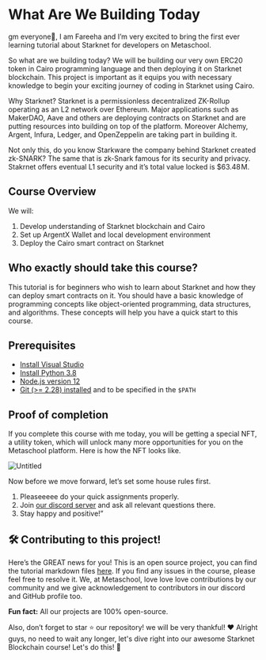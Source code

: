 # What Are We Building Today

gm everyone🌈, I am Fareeha and I’m very excited to bring the first ever learning tutorial about Starknet for developers on Metaschool.

So what are we building today? We will be building our very own  ERC20 token in Cairo programming language and then deploying it on Starknet blockchain. This project is important as it equips you with necessary knowledge to begin your exciting journey of coding in Starknet using Cairo.

Why Starknet? Starknet is a permissionless decentralized ZK-Rollup operating as an L2 network over Ethereum. Major applications such as MakerDAO, Aave and others are deploying contracts on Starknet and are putting resources into building on top of the platform. Moreover Alchemy, Argent, Infura, Ledger, and OpenZeppelin are taking part in building it.

Not only this, do you know Starkware the company behind Starknet created zk-SNARK? The same that is zk-Snark famous for its security and privacy. Stakrnet offers eventual L1 security and it’s total value locked is $63.48 M.

## Course Overview

We will:

1. Develop understanding of Starknet blockchain and Cairo
2. Set up ArgentX Wallet and local development environment
3. Deploy the Cairo smart contract on Starknet

## Who exactly should take this course?

This tutorial is for beginners who wish to learn about Starknet and how they can deploy smart contracts on it. You should have a basic knowledge of programming concepts like object-oriented programming, data structures, and algorithms. These concepts will help you have a quick start to this course. 

## Prerequisites

- [Install Visual Studio](https://code.visualstudio.com/download)
- [Install Python 3.8](https://www.python.org/downloads/)
- [Node.js version 12](https://nodejs.org/en/download)
- [Git (>= 2.28) installed](https://git-scm.com/downloads) and to be specified in the `$PATH`

## Proof of completion

If you complete this course with me today, you will be getting a special NFT, a utility token, which will unlock many more opportunities for you on the Metaschool platform. Here is how the NFT looks like.

![Untitled](https://github.com/0xmetaschool/Learning-Projects/raw/main/Code%20an%20ERC-20%20token%20in%20Cairo%20on%20Starknet%20Blockchain/1.%20Let%E2%80%99s%20Get%20Started/What%20Are%20We%20Building%20Today%200b0c0e3a8ae74e5f9824a1d29d604457/Untitled.gif)

Now before we move forward, let’s set some house rules first.
1. Pleaseeeee do your quick assignments properly. 
2. Join [our discord server](https://discord.gg/vbVMUwXWgc) and ask all relevant questions there.
3. Stay happy and positive!”

## 🛠 Contributing to this project!

Here’s the GREAT news for you! This is an open source project, you can find the tutorial markdown files [here](https://github.com/0xmetaschool/Learning-Projects/tree/main/Code%20an%20ERC-20%20token%20in%20Cairo%20on%20Starknet%20Blockchain). If you find any issues in the course, please feel free to resolve it.
We, at Metaschool, love love love contributions by our community and we give acknowledgement to contributors in our discord and GitHub profile too.

**Fun fact:** All our projects are 100% open-source.

Also, don’t forget to star ⭐️ our repository! we will be very thankful! ♥️
Alright guys, no need to wait any longer, let's dive right into our awesome Starknet Blockchain course! Let's do this! 🙌
